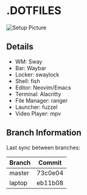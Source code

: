 # .DOTFILES

![Setup Picture](https://i.imgur.com/WrZBaya.png)

## Details

- WM: Sway
- Bar: Waybar
- Locker: swaylock
- Shell: fish
- Editor: Neovim/Emacs
- Terminal: Alacritty
- File Manager: ranger
- Launcher: fuzzel
- Video Player: mpv

## Branch Information

Last sync between branches:

| Branch | Commit  |
| ------ | ------- |
| master | 73c0e04 |
| laptop | eb11b08 |
